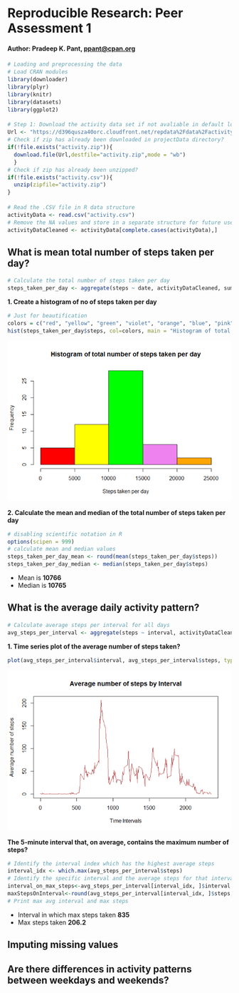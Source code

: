 # Reproducible Research: Peer Assessment 1
#### Author: Pradeep K. Pant, ppant@cpan.org

```r
# Loading and preprocessing the data
# Load CRAN modules 
library(downloader)
library(plyr)
library(knitr)
library(datasets)
library(ggplot2)

# Step 1: Download the activity data set if not avaliable in default location
Url <- "https://d396qusza40orc.cloudfront.net/repdata%2Fdata%2Factivity.zip"
# Check if zip has already been downloaded in projectData directory?
if(!file.exists("activity.zip")){
  download.file(Url,destfile="activity.zip",mode = "wb")
  }
# Check if zip has already been unzipped?
if(!file.exists("activity.csv")){
  unzip(zipfile="activity.zip")
}

# Read the .CSV file in R data structure 
activityData <- read.csv("activity.csv")
# Remove the NA values and store in a separate structure for future use
activityDataCleaned <- activityData[complete.cases(activityData),]
```
## What is mean total number of steps taken per day?

```r
# Calculate the total number of steps taken per day
steps_taken_per_day <- aggregate(steps ~ date, activityDataCleaned, sum)
```
**1. Create a histogram of no of steps taken per day**

```r
# Just for beautification
colors = c("red", "yellow", "green", "violet", "orange", "blue", "pink", "cyan") 
hist(steps_taken_per_day$steps, col=colors, main = "Histogram of total number of steps taken per day", xlab = "Steps taken per day")
```

![](PA1_template_files/figure-html/unnamed-chunk-3-1.png)

**2. Calculate the mean and median of the total number of steps taken per day**

```r
# disabling scientific notation in R
options(scipen = 999)
# calculate mean and median values
steps_taken_per_day_mean <- round(mean(steps_taken_per_day$steps))
steps_taken_per_day_median <- median(steps_taken_per_day$steps)
```
* Mean is **10766**
* Median is **10765**


## What is the average daily activity pattern?

```r
# Calculate average steps per interval for all days 
avg_steps_per_interval <- aggregate(steps ~ interval, activityDataCleaned , mean)
```

**1. Time series plot of the average number of steps taken?**


```r
plot(avg_steps_per_interval$interval, avg_steps_per_interval$steps, type='l', col=1, main="Average number of steps by Interval", xlab="Time Intervals", ylab="Average number of steps")
```

![](PA1_template_files/figure-html/unnamed-chunk-6-1.png)

**The 5-minute interval that, on average, contains the maximum number of steps?**

```r
# Identify the interval index which has the highest average steps
interval_idx <- which.max(avg_steps_per_interval$steps)
# Identify the specific interval and the average steps for that interval
interval_on_max_steps<-avg_steps_per_interval[interval_idx, ]$interval
maxStepsOnInterval<-round(avg_steps_per_interval[interval_idx, ]$steps, digits = 1)
# Print max avg interval and max steps
```
* Interval in which max steps taken **835**
* Max steps taken **206.2**

## Imputing missing values
## Are there differences in activity patterns between weekdays and weekends?
